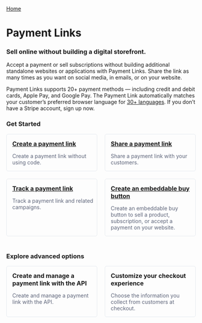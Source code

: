 <style>
    .divider{
      height: 1px;
      background-color: #ccc;
      margin-top: 5px;
    }
    .callout-container {
      display: flex;
      flex-direction: column;
    }

    .callout-row {
      display: flex;
      justify-content: space-between;
      margin-bottom: 20px;
    }

    .callout {
        width: 48%;
        border: 1px solid #E3E8EE;
        border-radius: 5px;
        padding-top: 15px;
        padding-left: 15px;
        box-sizing: border-box;
    }

    @media (max-width: 768px) {
      .callout {
        width: 100%;
        margin-bottom: 10px;
      }
      .callout-container{
        flex-direction: column;
      }
      .callout-row {
        flex-direction: column;
        margin-bottom: 0px;
      }
    }
    .callout-text {
      color: #5D6479;
      font-size: 14px;
    }

    .callout-header {
      font-size: 16px;
      font-weight: bold;
    }

    .callout:hover {
      box-shadow: 0 0 5px rgba(0, 0, 0, 0.3);
    }
    .callout:active {
      box-shadow: 0 0 10px rgba(74, 95, 191, 0.5);
    }
</style>
<script>
    function redirectPaymentLink() {
      window.location.href = "payments/create-a-payment-link";
    }
    function redirectShareLink() {
      window.location.href = "payments/share-a-payment-link";
    }
    function redirectTrackLink() {
      window.location.href = "payments/track-a-payment-link";
    }
    function redirectBuyButtonLink() {
      window.location.href = "payments/create-an-embeddable-buy-button";
    }
</script>

<a href="#">Home</a>
<h1>Payment Links</h1>
<h3>Sell online without building a digital storefront.</h3>
<p>Accept a payment or sell subscriptions without building additional standalone websites or applications with Payment Links. Share the link as many times as you want on social media, in emails, or on your website.</p>

<p>Payment Links supports <a>20+ payment methods</a> — including credit and debit cards, Apple Pay, and Google Pay. The Payment Link automatically matches your customer’s preferred browser language for <a href="">30+ languages</a>. If you don’t have a Stripe account, <a>sign up now.</a></p>

<h3><b>Get Started</b></h3>
<div class="callout-container">
  <div class="callout-row">
    <div class="callout" onclick="redirectPaymentLink()">
      <a class="callout-header" href="payments/create-a-payment-link">Create a payment link</a>
      <div class="callout-body">
        <p class="callout-text">Create a payment link without using code.</p>
      </div>
    </div>
    <div class="callout" onclick="redirectShareLink()">
      <a class="callout-header" href="payments/share-a-payment-link">Share a payment link</a>
      <div class="callout-body">
        <p class="callout-text">Share a payment link with your customers.</p>
      </div>
    </div>
  </div>
  <div class="callout-row">
    <div class="callout" onclick="redirectTrackLink()">
      <a class="callout-header" href="payments/track-a-payment-link">Track a payment link</a>
      <div class="callout-body">
        <p class="callout-text">Track a payment link and related campaigns.</p>
      </div>
    </div>
    <div class="callout" onclick="redirectBuyButtonLink()">
      <a class="callout-header" href="payments/create-an-embeddable-buy-button">Create an embeddable buy button</a>
      <div class="callout-body">
        <p class="callout-text">Create an embeddable buy button to sell a product, subscription, or accept a payment on your website.</p>
      </div>
    </div>
  </div>
</div>
<h3><b>Explore advanced options</b></h3>
<div class="callout-container">
  <div class="callout-row">
    <div class="callout">
      <a class="callout-header">Create and manage a payment link with the API</a>
      <div class="callout-body">
        <p class="callout-text">Create and manage a payment link with the API.</p>
      </div>
    </div>
    <div class="callout">
      <a class="callout-header">Customize your checkout experience</a>
      <div class="callout-body">
        <p class="callout-text">Choose the information you collect from customers at checkout.</p>
      </div>
    </div>
  </div>
</div>
